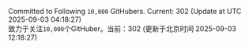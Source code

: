 Committed to Following `10,000` GitHubers. Current: <!-- FOLLOWING_COUNT -->302<!-- FOLLOWING_COUNT --> (Update at UTC <!-- LAST_UPDATED -->2025-09-03 04:18:27<!-- LAST_UPDATED -->)<br>
致力于关注`10,000`个GitHuber。当前：<!-- FOLLOWING_COUNT -->302<!-- FOLLOWING_COUNT --> (更新于北京时间 <!-- LAST_UPDATED_CST -->2025-09-03 12:18:27<!-- LAST_UPDATED_CST -->)
